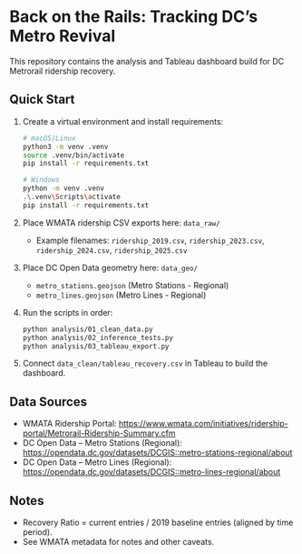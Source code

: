 # Back on the Rails: Tracking DC’s Metro Revival

This repository contains the analysis and Tableau dashboard build for DC Metrorail ridership recovery.

## Quick Start
1. Create a virtual environment and install requirements:
   ```bash
   # macOS/Linux
   python3 -m venv .venv
   source .venv/bin/activate
   pip install -r requirements.txt
   ```

   ```bash
   # Windows
   python -m venv .venv  
   .\.venv\Scripts\activate
   pip install -r requirements.txt
   ```

2. Place WMATA ridership CSV exports here: `data_raw/`
   - Example filenames: `ridership_2019.csv`, `ridership_2023.csv`, `ridership_2024.csv`, `ridership_2025.csv`

3. Place DC Open Data geometry here: `data_geo/`
   - `metro_stations.geojson` (Metro Stations - Regional)
   - `metro_lines.geojson` (Metro Lines - Regional)

4. Run the scripts in order:
   ```bash
   python analysis/01_clean_data.py
   python analysis/02_inference_tests.py
   python analysis/03_tableau_export.py
   ```

5. Connect `data_clean/tableau_recovery.csv` in Tableau to build the dashboard.

## Data Sources
- WMATA Ridership Portal: https://www.wmata.com/initiatives/ridership-portal/Metrorail-Ridership-Summary.cfm
- DC Open Data – Metro Stations (Regional): https://opendata.dc.gov/datasets/DCGIS::metro-stations-regional/about
- DC Open Data – Metro Lines (Regional): https://opendata.dc.gov/datasets/DCGIS::metro-lines-regional/about

## Notes
- Recovery Ratio = current entries / 2019 baseline entries (aligned by time period).
- See WMATA metadata for notes and other caveats.
